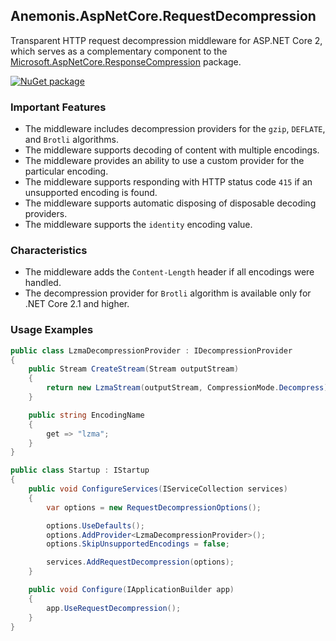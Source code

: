 ## Anemonis.AspNetCore.RequestDecompression

Transparent HTTP request decompression middleware for ASP.NET Core 2, which serves as a complementary component to the [Microsoft.AspNetCore.ResponseCompression](https://www.nuget.org/packages/Microsoft.AspNetCore.ResponseCompression/) package.

[![NuGet package](https://img.shields.io/nuget/v/Anemonis.AspNetCore.RequestDecompression.svg?style=flat-square)](https://www.nuget.org/packages/Anemonis.AspNetCore.RequestDecompression)

### Important Features

- The middleware includes decompression providers for the `gzip`, `DEFLATE`, and `Brotli` algorithms.
- The middleware supports decoding of content with multiple encodings.
- The middleware provides an ability to use a custom provider for the particular encoding.
- The middleware supports responding with HTTP status code `415` if an unsupported encoding is found.
- The middleware supports automatic disposing of disposable decoding providers.
- The middleware supports the `identity` encoding value.

### Characteristics

- The middleware adds the `Content-Length` header if all encodings were handled.
- The decompression provider for `Brotli` algorithm is available only for .NET Core 2.1 and higher.

### Usage Examples

```cs
public class LzmaDecompressionProvider : IDecompressionProvider
{
    public Stream CreateStream(Stream outputStream)
    {
        return new LzmaStream(outputStream, CompressionMode.Decompress);
    }

    public string EncodingName
    {
        get => "lzma";
    }
}

public class Startup : IStartup
{
    public void ConfigureServices(IServiceCollection services)
    {
        var options = new RequestDecompressionOptions();

        options.UseDefaults();
        options.AddProvider<LzmaDecompressionProvider>();
        options.SkipUnsupportedEncodings = false;

        services.AddRequestDecompression(options);
    }

    public void Configure(IApplicationBuilder app)
    {
        app.UseRequestDecompression();
    }
}
```